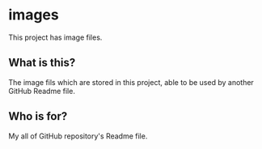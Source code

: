 # images
This project has image files.  

## What is this?
The image fils which are stored in this project, able to be used by another GitHub Readme file.  

## Who is for?
My all of GitHub repository's Readme file.  
